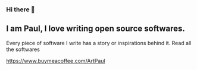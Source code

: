 ### Hi there 👋

## I am Paul, I love writing open source softwares.

Every piece of software I write has a story or inspirations behind it. Read all the softwares

<!--
**PaulleDemon/PaulleDemon** is a ✨ _special_ ✨ repository because its `README.md` (this file) appears on your GitHub profile.

Here are some ideas to get you started:

- 🔭 I’m currently working on ...
- 🌱 I’m currently learning ...
- 👯 I’m looking to collaborate on ...
- 🤔 I’m looking for help with ...
- 💬 Ask me about ...
- 📫 How to reach me: ...
- 😄 Pronouns: ...
- ⚡ Fun fact: ...
-->


https://www.buymeacoffee.com/ArtPaul
